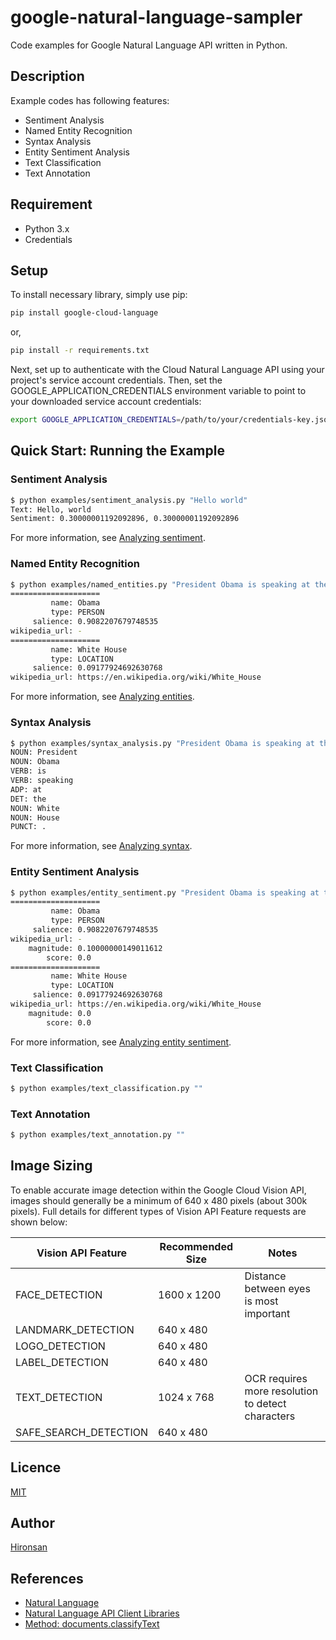 # google-natural-language-sampler

Code examples for Google Natural Language API written in Python.

## Description

Example codes has following features:

* Sentiment Analysis
* Named Entity Recognition
* Syntax Analysis
* Entity Sentiment Analysis
* Text Classification
* Text Annotation

## Requirement

* Python 3.x
* Credentials

## Setup

To install necessary library, simply use pip:

```bash
pip install google-cloud-language
```

or,

```bash
pip install -r requirements.txt
```

Next, set up to authenticate with the Cloud Natural Language API using your project's service account credentials. Then, set the GOOGLE_APPLICATION_CREDENTIALS environment variable to point to your downloaded service account credentials:

```bash
export GOOGLE_APPLICATION_CREDENTIALS=/path/to/your/credentials-key.json
```

## Quick Start: Running the Example

### Sentiment Analysis

```bash
$ python examples/sentiment_analysis.py "Hello world"
Text: Hello, world
Sentiment: 0.30000001192092896, 0.30000001192092896
```

For more information, see [Analyzing sentiment](https://cloud.google.com/natural-language/docs/analyzing-sentiment).

### Named Entity Recognition

```bash
$ python examples/named_entities.py "President Obama is speaking at the White House."
====================
         name: Obama
         type: PERSON
     salience: 0.9082207679748535
wikipedia_url: -
====================
         name: White House
         type: LOCATION
     salience: 0.09177924692630768
wikipedia_url: https://en.wikipedia.org/wiki/White_House
```

For more information, see [Analyzing entities](https://cloud.google.com/natural-language/docs/analyzing-entities).

### Syntax Analysis

```bash
$ python examples/syntax_analysis.py "President Obama is speaking at the White House."
NOUN: President
NOUN: Obama
VERB: is
VERB: speaking
ADP: at
DET: the
NOUN: White
NOUN: House
PUNCT: .
```

For more information, see [Analyzing syntax](https://cloud.google.com/natural-language/docs/analyzing-syntax).

### Entity Sentiment Analysis

```bash
$ python examples/entity_sentiment.py "President Obama is speaking at the White House."
====================
         name: Obama
         type: PERSON
     salience: 0.9082207679748535
wikipedia_url: -
    magnitude: 0.10000000149011612
        score: 0.0
====================
         name: White House
         type: LOCATION
     salience: 0.09177924692630768
wikipedia_url: https://en.wikipedia.org/wiki/White_House
    magnitude: 0.0
        score: 0.0
```

For more information, see [Analyzing entity sentiment](https://cloud.google.com/natural-language/docs/analyzing-entity-sentiment).

### Text Classification

```bash
$ python examples/text_classification.py ""
```

### Text Annotation

```bash
$ python examples/text_annotation.py ""
```

## Image Sizing

To enable accurate image detection within the Google Cloud Vision API, images should generally be a minimum of 640 x 480 pixels (about 300k pixels). Full details for different types of Vision API Feature requests are shown below:

| Vision API Feature | Recommended Size | Notes |
|---|---|---|
| FACE_DETECTION | 1600 x 1200 | Distance between eyes is most important |
| LANDMARK_DETECTION | 640 x 480 |   |
| LOGO_DETECTION | 640 x 480 |   |
| LABEL_DETECTION | 640 x 480 |   |
| TEXT_DETECTION | 1024 x 768 | OCR requires more resolution to detect characters |
| SAFE_SEARCH_DETECTION | 640 x 480 |   |

## Licence

[MIT](https://github.com/Hironsan/google-vision-sampler/blob/master/LICENSE)

## Author

[Hironsan](https://github.com/Hironsan)

## References

* [Natural Language](https://googlecloudplatform.github.io/google-cloud-python/latest/language/usage.html)
* [Natural Language API Client Libraries](https://cloud.google.com/natural-language/docs/reference/libraries)
* [Method: documents.classifyText](https://cloud.google.com/natural-language/docs/reference/rest/v1/documents/classifyText)